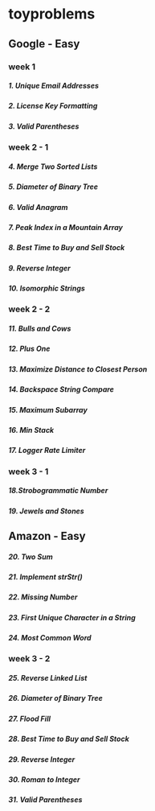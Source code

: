 # toyproblems
## Google - Easy
### week 1
##### 1. Unique Email Addresses
##### 2. License Key Formatting
##### 3. Valid Parentheses  

### week 2 - 1
##### 4. Merge Two Sorted Lists
##### 5. Diameter of Binary Tree
##### 6. Valid Anagram
##### 7. Peak Index in a Mountain Array
##### 8. Best Time to Buy and Sell Stock
##### 9. Reverse Integer
##### 10. Isomorphic Strings

### week 2 - 2
##### 11. Bulls and Cows
##### 12. Plus One
##### 13. Maximize Distance to Closest Person  
##### 14. Backspace String Compare
##### 15. Maximum Subarray
##### 16. Min Stack
##### 17. Logger Rate Limiter

### week 3 - 1
##### 18.Strobogrammatic Number
##### 19. Jewels and Stones
## Amazon - Easy
##### 20. Two Sum
##### 21. Implement strStr()
##### 22. Missing Number
##### 23. First Unique Character in a String
##### 24. Most Common Word

### week 3 - 2
##### 25. Reverse Linked List
##### 26. Diameter of Binary Tree
##### 27. Flood Fill
##### 28. Best Time to Buy and Sell Stock
##### 29. Reverse Integer
##### 30. Roman to Integer
##### 31. Valid Parentheses